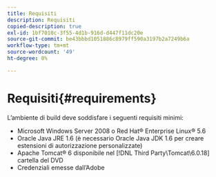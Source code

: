 ```yaml
---
title: Requisiti
description: Requisiti
copied-description: true
exl-id: 1bf7010c-3f55-4d1b-916d-d447f11dc20e
source-git-commit: be43bbbd1051886c8979ff590a3197b2a7249b6a
workflow-type: tm+mt
source-wordcount: '49'
ht-degree: 0%

---
```


# Requisiti{#requirements}

L’ambiente di build deve soddisfare i seguenti requisiti minimi:

* Microsoft Windows Server 2008 o Red Hat® Enterprise Linux® 5.6
* Oracle Java JRE 1.6 (è necessario Oracle Java JDK 1.6 per creare estensioni di autorizzazione personalizzate)
* Apache Tomcat® 6 disponibile nel [!DNL Third Party\Tomcat\6.0.18] cartella del DVD
* Credenziali emesse dall’Adobe
